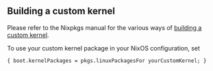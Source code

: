 ## Building a custom kernel

Please refer to the Nixpkgs manual for the various ways of [building a custom kernel](https://nixos.org/nixpkgs/manual#sec-linux-kernel).

To use your custom kernel package in your NixOS configuration, set

```programlisting
{ boot.kernelPackages = pkgs.linuxPackagesFor yourCustomKernel; }
```
